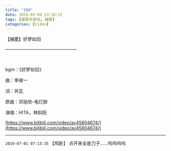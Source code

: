 ```yaml
---
title: "168"
date: 2019-03-09 13:18:15
tags: [霹雳布袋戏, 赭墨]
categories: [Video]
---
```


<p>【赭墨】好梦如旧</p> 
<p>————————————————</p> 
<p>&nbsp;</p> 
<p>bgm：《好梦如旧》</p> 
<p>曲：李峻一</p> 
<p>词：并瓦</p> 
<p>原曲：邓丽欣-电灯胆</p> 
<p>演唱：HITA，林斜阳</p>

[https://www.bilibili.com/video/av45804674/](https://www.bilibili.com/video/av45804674/)

<!-- more -->

---

`2019-07-01 07:13:35` 【鸠卧】 点开来全是刀子……呜呜呜呜
